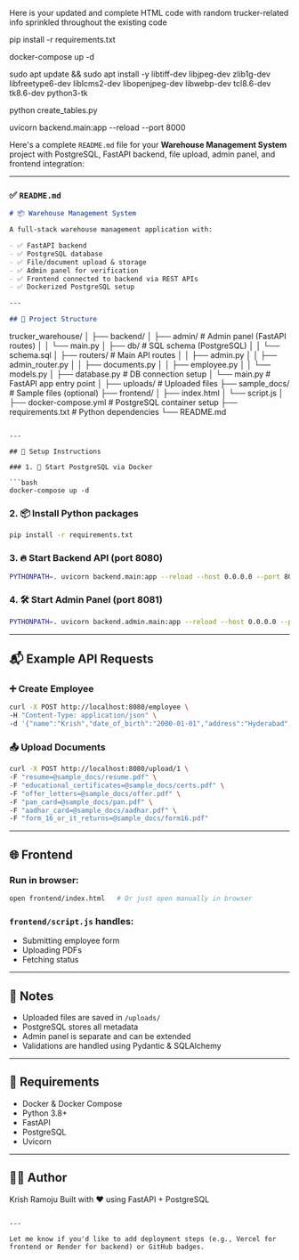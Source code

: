 Here is your updated and complete HTML code with random trucker-related info sprinkled throughout the existing code 

pip install -r requirements.txt 

docker-compose up -d


sudo apt update && sudo apt install -y libtiff-dev libjpeg-dev zlib1g-dev libfreetype6-dev liblcms2-dev libopenjpeg-dev libwebp-dev tcl8.6-dev tk8.6-dev python3-tk

python create_tables.py

uvicorn backend.main:app --reload --port 8000




Here's a complete `README.md` file for your **Warehouse Management System** project with PostgreSQL, FastAPI backend, file upload, admin panel, and frontend integration:

---

### ✅ `README.md`

```markdown
# 📦 Warehouse Management System

A full-stack warehouse management application with:

- ✅ FastAPI backend
- ✅ PostgreSQL database
- ✅ File/document upload & storage
- ✅ Admin panel for verification
- ✅ Frontend connected to backend via REST APIs
- ✅ Dockerized PostgreSQL setup

---

## 📁 Project Structure

```

trucker\_warehouse/
│
├── backend/
│   ├── admin/                     # Admin panel (FastAPI routes)
│   │   └── main.py
│   ├── db/                        # SQL schema (PostgreSQL)
│   │   └── schema.sql
│   ├── routers/                   # Main API routes
│   │   ├── admin.py
│   │   ├── admin\_router.py
│   │   ├── documents.py
│   │   ├── employee.py
│   │   └── models.py
│   ├── database.py                # DB connection setup
│   └── main.py                    # FastAPI app entry point
│
├── uploads/                       # Uploaded files
├── sample\_docs/                   # Sample files (optional)
├── frontend/
│   ├── index.html
│   └── script.js
│
├── docker-compose.yml             # PostgreSQL container setup
├── requirements.txt               # Python dependencies
└── README.md

````

---

## 🚀 Setup Instructions

### 1. 🐳 Start PostgreSQL via Docker

```bash
docker-compose up -d
````

### 2. 📦 Install Python packages

```bash
pip install -r requirements.txt
```

### 3. 🔥 Start Backend API (port 8080)

```bash
PYTHONPATH=. uvicorn backend.main:app --reload --host 0.0.0.0 --port 8080
```

### 4. 🛠 Start Admin Panel (port 8081)

```bash
PYTHONPATH=. uvicorn backend.admin.main:app --reload --host 0.0.0.0 --port 8081
```

---

## 📬 Example API Requests

### ➕ Create Employee

```bash
curl -X POST http://localhost:8080/employee \
-H "Content-Type: application/json" \
-d '{"name":"Krish","date_of_birth":"2000-01-01","address":"Hyderabad","contact_number":"9876543210","pan_number":"ABCDE1234F","aadhar_number":"123456789012"}'
```

### 📤 Upload Documents

```bash
curl -X POST http://localhost:8080/upload/1 \
-F "resume=@sample_docs/resume.pdf" \
-F "educational_certificates=@sample_docs/certs.pdf" \
-F "offer_letters=@sample_docs/offer.pdf" \
-F "pan_card=@sample_docs/pan.pdf" \
-F "aadhar_card=@sample_docs/aadhar.pdf" \
-F "form_16_or_it_returns=@sample_docs/form16.pdf"
```

---

## 🌐 Frontend

### Run in browser:

```bash
open frontend/index.html   # Or just open manually in browser
```

### `frontend/script.js` handles:

* Submitting employee form
* Uploading PDFs
* Fetching status

---

## 📌 Notes

* Uploaded files are saved in `/uploads/`
* PostgreSQL stores all metadata
* Admin panel is separate and can be extended
* Validations are handled using Pydantic & SQLAlchemy

---

## 📎 Requirements

* Docker & Docker Compose
* Python 3.8+
* FastAPI
* PostgreSQL
* Uvicorn

---

## 🧑‍💻 Author

Krish Ramoju
Built with ❤️ using FastAPI + PostgreSQL

```

---

Let me know if you'd like to add deployment steps (e.g., Vercel for frontend or Render for backend) or GitHub badges.
```
